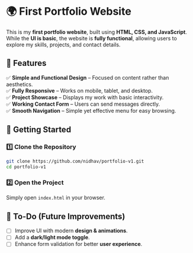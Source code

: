 # **🌍 First Portfolio Website**  

This is my **first portfolio website**, built using **HTML, CSS, and JavaScript**. While the **UI is basic**, the website is **fully functional**, allowing users to explore my skills, projects, and contact details.  

## **🔹 Features**  

✅ **Simple and Functional Design** – Focused on content rather than aesthetics.  
✅ **Fully Responsive** – Works on mobile, tablet, and desktop.  
✅ **Project Showcase** – Displays my work with basic interactivity.  
✅ **Working Contact Form** – Users can send messages directly.  
✅ **Smooth Navigation** – Simple yet effective menu for easy browsing.  


## **🚀 Getting Started**  

### **1️⃣ Clone the Repository**  
```bash
git clone https://github.com/nidhav/portfolio-v1.git
cd portfolio-v1
```

### **2️⃣ Open the Project**  
Simply open `index.html` in your browser.  

## **📌 To-Do (Future Improvements)**  

- [ ] Improve UI with modern **design & animations**.  
- [ ] Add a **dark/light mode toggle**.  
- [ ] Enhance form validation for better **user experience**.  
